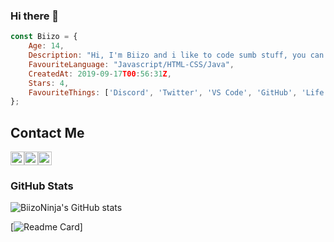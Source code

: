 ### Hi there 👋

```js
const Biizo = {
    Age: 14,
    Description: "Hi, I'm Biizo and i like to code sumb stuff, you can find me on discord a LOT",
    FavouriteLanguage: "Javascript/HTML-CSS/Java",
    CreatedAt: 2019-09-17T00:56:31Z,
    Stars: 4,
    FavouriteThings: ['Discord', 'Twitter', 'VS Code', 'GitHub', 'Life',]
};
```


## Contact Me

<a rel="noreferrer noopener" href="https://discord.gg/V9DHGNtuUe"><img alt="BiizoNinja | Discord" width="22px" src="https://cdn.jsdelivr.net/npm/simple-icons@v3/icons/discord.svg"></a><a rel="noreferrer noopener" href="https://twitter.com/BiizoNinja"><img alt="BiizoNinja | Twitter" width="22px" src="https://cdn.jsdelivr.net/npm/simple-icons@v3/icons/twitter.svg"></a><a rel="noreferrer noopener" href="https://instagram.com/BiizoNinja"><img alt="BiizoNinja | Instagram" width="22px" src="https://cdn.jsdelivr.net/npm/simple-icons@v3/icons/instagram.svg"></a>

### GitHub Stats

![BiizoNinja's GitHub stats](https://github-readme-stats.vercel.app/api?username=BiizoNinja&show_icons=true&theme=radical)

[![Readme Card](https://github-readme-stats.vercel.app/api/pin/?username=BiizoNinja&repo=shrek-bot&theme=radical)]

